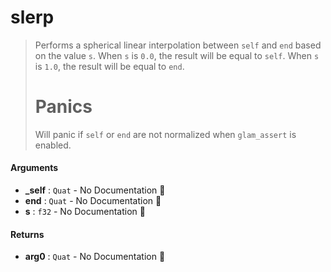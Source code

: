 # slerp

>  Performs a spherical linear interpolation between `self` and `end`
>  based on the value `s`.
>  When `s` is `0.0`, the result will be equal to `self`.  When `s`
>  is `1.0`, the result will be equal to `end`.
>  # Panics
>  Will panic if `self` or `end` are not normalized when `glam_assert` is enabled.

#### Arguments

- **\_self** : `Quat` \- No Documentation 🚧
- **end** : `Quat` \- No Documentation 🚧
- **s** : `f32` \- No Documentation 🚧

#### Returns

- **arg0** : `Quat` \- No Documentation 🚧